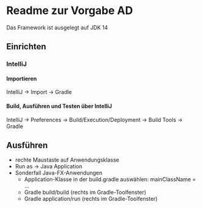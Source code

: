 # Readme zur Vorgabe AD

Das Framework ist ausgelegt auf JDK 14

## Einrichten

### IntelliJ

#### Importieren

IntelliJ -> Import -> Gradle

#### Build, Ausführen und Testen über IntelliJ

IntelliJ -> Preferences -> Build/Execution/Deployment -> Build Tools -> Gradle

## Ausführen

* rechte Maustaste auf Anwendungsklasse
* Run as -> Java Application
* Sonderfall Java-FX-Anwendungen
  * Application-Klasse in der build.gradle auswählen: mainClassName = ...
  * Gradle build/build (rechts im Gradle-Toolfenster)
  * Gradle application/run (rechts im Gradle-Toolfenster)
